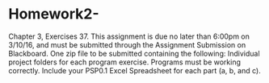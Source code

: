 # Homework2-
Chapter 3, Exercises 37.  This assignment is due no later than 6:00pm on 3/10/16, and must be submitted through the Assignment Submission on Blackboard.  One zip file to be submitted containing the following:   Individual project folders for each program exercise. Programs must be working correctly. Include your PSP0.1 Excel Spreadsheet for each part (a, b, and c).
